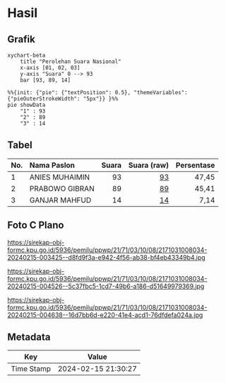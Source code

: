 # Hasil

## Grafik

```mermaid
xychart-beta
    title "Perolehan Suara Nasional"
    x-axis [01, 02, 03]
    y-axis "Suara" 0 --> 93
    bar [93, 89, 14]
```

```mermaid
%%{init: {"pie": {"textPosition": 0.5}, "themeVariables": {"pieOuterStrokeWidth": "5px"}} }%%
pie showData
    "1" : 93
    "2" : 89
    "3" : 14
```

## Tabel

| No. | Nama Paslon    | Suara | Suara (raw) | Persentase |
|:--- |:-------------- | -----:| -----------:| ----------:|
| 1   | ANIES MUHAIMIN | 93    | [93][p-1]   | 47,45      |
| 2   | PRABOWO GIBRAN | 89    | [89][p-2]   | 45,41      |
| 3   | GANJAR MAHFUD  | 14    | [14][p-3]   | 7,14       |


[p-1]: https://github.com/gigit-pemilu/pemilu-2024/blob/main/pilpres/hitung-suara/sub/21-kepulauan-riau/sub/71-kota-batam/sub/03-sekupang/sub/1008-patam-lestari/sub/034-tps/sub/paslon-1.txt
[p-2]: https://github.com/gigit-pemilu/pemilu-2024/blob/main/pilpres/hitung-suara/sub/21-kepulauan-riau/sub/71-kota-batam/sub/03-sekupang/sub/1008-patam-lestari/sub/034-tps/sub/paslon-2.txt
[p-3]: https://github.com/gigit-pemilu/pemilu-2024/blob/main/pilpres/hitung-suara/sub/21-kepulauan-riau/sub/71-kota-batam/sub/03-sekupang/sub/1008-patam-lestari/sub/034-tps/sub/paslon-3.txt

## Foto C Plano

https://sirekap-obj-formc.kpu.go.id/5936/pemilu/ppwp/21/71/03/10/08/2171031008034-20240215-003425--d8fd9f3a-e942-4f56-ab38-bf4eb43349b4.jpg

https://sirekap-obj-formc.kpu.go.id/5936/pemilu/ppwp/21/71/03/10/08/2171031008034-20240215-004526--5c37fbc5-1cd7-49b6-a186-d51649979369.jpg

https://sirekap-obj-formc.kpu.go.id/5936/pemilu/ppwp/21/71/03/10/08/2171031008034-20240215-004638--16d7bb6d-e220-41e4-acd1-76dfdefa024a.jpg


## Metadata

| Key        | Value               |
| ---------- | ------------------- |
| Time Stamp | 2024-02-15 21:30:27 |



